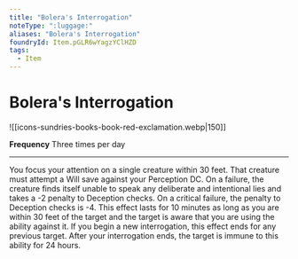 ```yaml
---
title: "Bolera's Interrogation"
noteType: ":luggage:"
aliases: "Bolera's Interrogation"
foundryId: Item.pGLR6wYagzYClHZD
tags:
  - Item
---
```


# Bolera's Interrogation
![[icons-sundries-books-book-red-exclamation.webp|150]]

**Frequency** Three times per day

* * *

You focus your attention on a single creature within 30 feet. That creature must attempt a Will save against your Perception DC. On a failure, the creature finds itself unable to speak any deliberate and intentional lies and takes a -2 penalty to Deception checks. On a critical failure, the penalty to Deception checks is -4. This effect lasts for 10 minutes as long as you are within 30 feet of the target and the target is aware that you are using the ability against it. If you begin a new interrogation, this effect ends for any previous target. After your interrogation ends, the target is immune to this ability for 24 hours.


